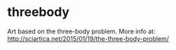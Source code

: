 # threebody
Art based on the three-body problem. More info at: http://sciartica.net/2015/01/19/the-three-body-problem/
